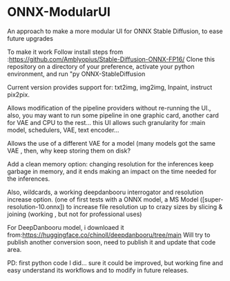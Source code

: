 # ONNX-ModularUI
An approach to make a more modular UI for ONNX Stable Diffusion, to ease future upgrades

To make it work
Follow install steps from :https://github.com/Amblyopius/Stable-Diffusion-ONNX-FP16/
Clone this repository on a directory of your preference, activate your python environment, and run "py ONNX-StableDiffusion

Current version provides support for: txt2img, img2img, Inpaint, instruct pix2pix.

Allows modification of the pipeline providers without re-running the UI., also, you may want to run some pipeline in one graphic card, another card for VAE and CPU to the rest... this UI allows such granularity for :main model, schedulers, VAE, text encoder...

Allows the use of a different VAE for a model (many models got the same VAE , then, why keep storing them on disk?

Add a clean memory option: changing resolution for the inferences keep garbage in memory, and it ends making an impact on the time needed for the inferences.

Also, wildcards, a working deepdanbooru interrogator and resolution increase option. (one of first tests with a ONNX model, a MS Model ([super-resolution-10.onnx]) to increase file resolution up to crazy sizes by slicing & joining (working , but not for professional uses)

For DeepDanbooru model, i downloaed it from:https://huggingface.co/chinoll/deepdanbooru/tree/main
Will try to publish another conversion soon, need to publish it and update that code area.

PD: first python code I did... sure it could be improved, but working fine and easy understand its workflows and to modify in future releases.


